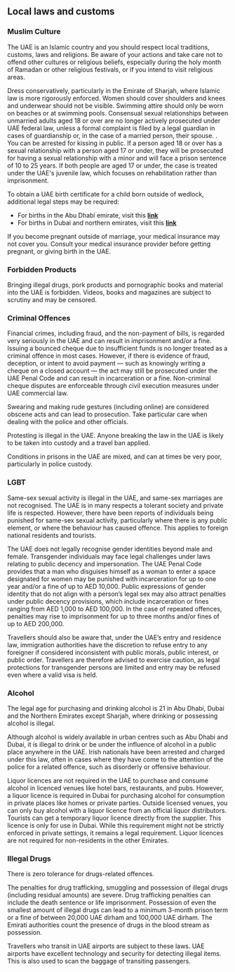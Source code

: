 ## Local laws and customs

### **Muslim Culture**

The UAE is an Islamic country and you should respect local traditions, customs, laws and religions. Be aware of your actions and take care not to offend other cultures or religious beliefs, especially during the holy month of Ramadan or other religious festivals, or if you intend to visit religious areas.

Dress conservatively, particularly in the Emirate of Sharjah, where Islamic law is more rigorously enforced. Women should cover shoulders and knees and underwear should not be visible. Swimming attire should only be worn on beaches or at swimming pools. Consensual sexual relationships between unmarried adults aged 18 or over are no longer actively prosecuted under UAE federal law, unless a formal complaint is filed by a legal guardian in cases of guardianship or, in the case of a married person, their spouse. . You can be arrested for kissing in public. If a person aged 18 or over has a sexual relationship with a person aged 17 or under, they will be prosecuted for having a sexual relationship with a minor and will face a prison sentence of 10 to 25 years. If both people are aged 17 or under, the case is treated under the UAE's juvenile law, which focuses on rehabilitation rather than imprisonment.

To obtain a UAE birth certificate for a child born outside of wedlock, additional legal steps may be required:

* For births in the Abu Dhabi emirate, visit this [**link**](https://www.adjd.gov.ae/EN/Pages/CivilFamilyCourt.aspx)
* For births in Dubai and northern emirates, visit this [**link**](https://www.adjd.gov.ae/EN/Pages/CivilFamilyCourt.aspx)

If you become pregnant outside of marriage, your medical insurance may not cover you. Consult your medical insurance provider before getting pregnant, or giving birth in the UAE.

### **Forbidden Products**

Bringing illegal drugs, pork products and pornographic books and material into the UAE is forbidden. Videos, books and magazines are subject to scrutiny and may be censored.

### **Criminal Offences**

Financial crimes, including fraud, and the non-payment of bills, is regarded very seriously in the UAE and can result in imprisonment and/or a fine. Issuing a bounced cheque due to insufficient funds is no longer treated as a criminal offence in most cases. However, if there is evidence of fraud, deception, or intent to avoid payment — such as knowingly writing a cheque on a closed account — the act may still be prosecuted under the UAE Penal Code and can result in incarceration or a fine. Non-criminal cheque disputes are enforceable through civil execution measures under UAE commercial law.

Swearing and making rude gestures (including online) are considered obscene acts and can lead to prosecution. Take particular care when dealing with the police and other officials.

Protesting is illegal in the UAE. Anyone breaking the law in the UAE is likely to be taken into custody and a travel ban applied.

Conditions in prisons in the UAE are mixed, and can at times be very poor, particularly in police custody.

### **LGBT**

Same-sex sexual activity is illegal in the UAE, and same-sex marriages are not recognised. The UAE is in many respects a tolerant society and private life is respected. However, there have been reports of individuals being punished for same-sex sexual activity, particularly where there is any public element, or where the behaviour has caused offence. This applies to foreign national residents and tourists.

The UAE does not legally recognise gender identities beyond male and female. Transgender individuals may face legal challenges under laws relating to public decency and impersonation. The UAE Penal Code provides that a man who disguises himself as a woman to enter a space designated for women may be punished with incarceration for up to one year and/or a fine of up to AED 10,000. Public expressions of gender identity that do not align with a person’s legal sex may also attract penalties under public decency provisions, which include incarceration or fines ranging from AED 1,000 to AED 100,000. In the case of repeated offences, penalties may rise to imprisonment for up to three months and/or fines of up to AED 200,000.

Travellers should also be aware that, under the UAE’s entry and residence law, immigration authorities have the discretion to refuse entry to any foreigner if considered inconsistent with public morals, public interest, or public order. Travellers are therefore advised to exercise caution, as legal protections for transgender persons are limited and entry may be refused even where a valid visa is held.

### **Alcohol**

The legal age for purchasing and drinking alcohol is 21 in Abu Dhabi, Dubai and the Northern Emirates except Sharjah, where drinking or possessing alcohol is illegal.

Although alcohol is widely available in urban centres such as Abu Dhabi and Dubai, it is illegal to drink or be under the influence of alcohol in a public place anywhere in the UAE. Irish nationals have been arrested and charged under this law, often in cases where they have come to the attention of the police for a related offence, such as disorderly or offensive behaviour.

Liquor licences are not required in the UAE to purchase and consume alcohol in licenced venues like hotel bars, restaurants, and pubs. However, a liquor licence is required in Dubai for purchasing alcohol for consumption in private places like homes or private parties. Outside licensed venues, you can only buy alcohol with a liquor licence from an official liquor distributors. Tourists can get a temporary liquor licence directly from the supplier. This licence is only for use in Dubai. While this requirement might not be strictly enforced in private settings, it remains a legal requirement. Liquor licences are not required for non-residents in the other Emirates.

### **Illegal Drugs**

There is zero tolerance for drugs-related offences.

The penalties for drug trafficking, smuggling and possession of illegal drugs (including residual amounts) are severe. Drug trafficking penalties can include the death sentence or life imprisonment. Possession of even the smallest amount of illegal drugs can lead to a minimum 3-month prison term or a fine of between 20,000 UAE dirham and 100,000 UAE dirham. The Emirati authorities count the presence of drugs in the blood stream as possession.

Travellers who transit in UAE airports are subject to these laws. UAE airports have excellent technology and security for detecting illegal items. This is also used to scan the baggage of transiting passengers.